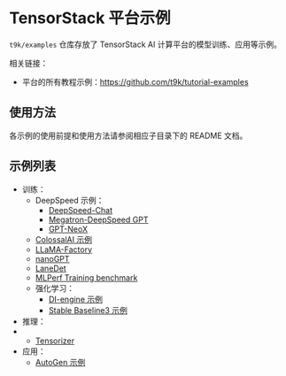 # TensorStack 平台示例

`t9k/examples` 仓库存放了 TensorStack AI 计算平台的模型训练、应用等示例。

相关链接：

* 平台的所有教程示例：https://github.com/t9k/tutorial-examples

## 使用方法

各示例的使用前提和使用方法请参阅相应子目录下的 README 文档。

## 示例列表

* 训练：
    * DeepSpeed 示例：
        * [DeepSpeed-Chat](./deepspeed/chat/)
        * [Megatron-DeepSpeed GPT](./deepspeed/megatron-gpt/)
        * [GPT-NeoX](./deepspeed/gpt-neox/)
    * [ColossalAI 示例](./colossalai/)
    * [LLaMA-Factory](./llama-factory/)
    * [nanoGPT](./nanoGPT/)
    * [LaneDet](./lanedet/)
    * [MLPerf Training benchmark](./mlperf/)
    * 强化学习：
        * [DI-engine 示例](./rl/di-engine/)
        * [Stable Baseline3 示例](./rl/sb3/)
* 推理：
*  * [Tensorizer](./inference/tensorizer/)
* 应用：
    * [AutoGen 示例](./applications/autogen/)
